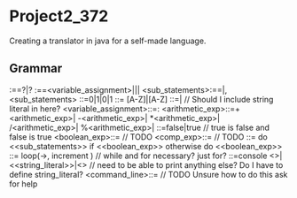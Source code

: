 # Project2_372
Creating a translator in java for a self-made language.

## Grammar
<program>:==<statement>?|<statement>?<program>
<statement>:==<variable_assignment>|<conditional>|<loop>|<print>
<sub_statements>:==<statement>|<statement>,<sub_statements>
<integer>::=0|1|0<integer>|1<integer>
<variable>::= [A-Z]|[A-Z]<variable>
<element>::=<variable>|<integer> // Should I include string literal in here?
<variable_assignment>::=<variable>:<integer>
<arithmetic_exp>::=<element>+<arithmetic_exp>|
<element>-<arithmetic_exp>|
<element>*<arithmetic_exp>|
<element>/<arithmetic_exp>|
<element>%<arithmetic_exp>|
<element>
<boolean>::=false|true // true is false and false is true
<boolean_exp>::= // TODO
<comp_exp>::= // TODO
<conditional>::= do <<sub_statements>> if <<boolean_exp>> otherwise do <<boolean_exp>>
<loops>::= loop(<element>-><element>, increment <integer>) // while and for necessary? just for?
<print>::=console <>|<<string_literal>>|<<element>> // need to be able to print anything else? Do I have to define string_literal?
<command_line>::= // TODO Unsure how to do this ask for help